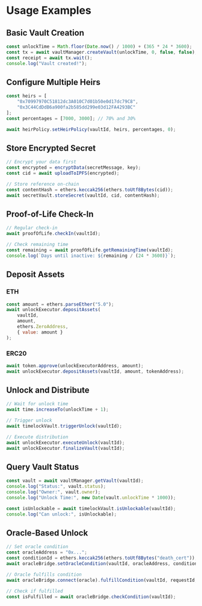 # Usage Examples

## Basic Vault Creation

```javascript
const unlockTime = Math.floor(Date.now() / 1000) + (365 * 24 * 3600);
const tx = await vaultManager.createVault(unlockTime, 0, false, false);
const receipt = await tx.wait();
console.log("Vault created!");
```

## Configure Multiple Heirs

```javascript
const heirs = [
    "0x70997970C51812dc3A010C7d01b50e0d17dc79C8",
    "0x3C44CdDdB6a900fa2b585dd299e03d12FA4293BC"
];
const percentages = [7000, 3000]; // 70% and 30%

await heirPolicy.setHeirPolicy(vaultId, heirs, percentages, 0);
```

## Store Encrypted Secret

```javascript
// Encrypt your data first
const encrypted = encryptData(secretMessage, key);
const cid = await uploadToIPFS(encrypted);

// Store reference on-chain
const contentHash = ethers.keccak256(ethers.toUtf8Bytes(cid));
await secretVault.storeSecret(vaultId, cid, contentHash);
```

## Proof-of-Life Check-In

```javascript
// Regular check-in
await proofOfLife.checkIn(vaultId);

// Check remaining time
const remaining = await proofOfLife.getRemainingTime(vaultId);
console.log(`Days until inactive: ${remaining / (24 * 3600)}`);
```

## Deposit Assets

### ETH
```javascript
const amount = ethers.parseEther("5.0");
await unlockExecutor.depositAssets(
    vaultId,
    amount,
    ethers.ZeroAddress,
    { value: amount }
);
```

### ERC20
```javascript
await token.approve(unlockExecutorAddress, amount);
await unlockExecutor.depositAssets(vaultId, amount, tokenAddress);
```

## Unlock and Distribute

```javascript
// Wait for unlock time
await time.increaseTo(unlockTime + 1);

// Trigger unlock
await timelockVault.triggerUnlock(vaultId);

// Execute distribution
await unlockExecutor.executeUnlock(vaultId);
await unlockExecutor.finalizeVault(vaultId);
```

## Query Vault Status

```javascript
const vault = await vaultManager.getVault(vaultId);
console.log("Status:", vault.status);
console.log("Owner:", vault.owner);
console.log("Unlock Time:", new Date(vault.unlockTime * 1000));

const isUnlockable = await timelockVault.isUnlockable(vaultId);
console.log("Can unlock:", isUnlockable);
```

## Oracle-Based Unlock

```javascript
// Set oracle condition
const oracleAddress = "0x...";
const conditionId = ethers.keccak256(ethers.toUtf8Bytes("death_cert"));
await oracleBridge.setOracleCondition(vaultId, oracleAddress, conditionId, "0x");

// Oracle fulfills condition
await oracleBridge.connect(oracle).fulfillCondition(vaultId, requestId, response);

// Check if fulfilled
const isFulfilled = await oracleBridge.checkCondition(vaultId);
```

